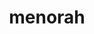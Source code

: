 ---
layout: smileys&emotion
title: menorah
emoji: menorah
permalink: 🕎.html
image: assets/img/3moji/menorah.png
---